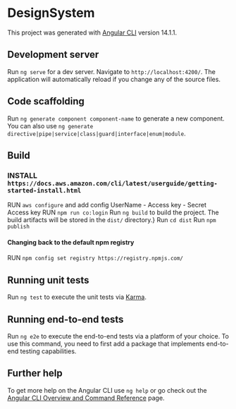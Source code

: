 # DesignSystem

This project was generated with [Angular CLI](https://github.com/angular/angular-cli) version 14.1.1.

## Development server

Run `ng serve` for a dev server. Navigate to `http://localhost:4200/`. The application will automatically reload if you change any of the source files.

## Code scaffolding

Run `ng generate component component-name` to generate a new component. You can also use `ng generate directive|pipe|service|class|guard|interface|enum|module`.

## Build

### INSTALL `https://docs.aws.amazon.com/cli/latest/userguide/getting-started-install.html`

RUN `aws configure` and add config UserName - Access key - Secret Access key
RUN `npm run co:login`
Run `ng build` to build the project. The build artifacts will be stored in the `dist/` directory.}
Run `cd dist`
Run `npm publish`

#### Changing back to the default npm registry

RUN `npm config set registry https://registry.npmjs.com/`

## Running unit tests

Run `ng test` to execute the unit tests via [Karma](https://karma-runner.github.io).

## Running end-to-end tests

Run `ng e2e` to execute the end-to-end tests via a platform of your choice. To use this command, you need to first add a package that implements end-to-end testing capabilities.

## Further help

To get more help on the Angular CLI use `ng help` or go check out the [Angular CLI Overview and Command Reference](https://angular.io/cli) page.
